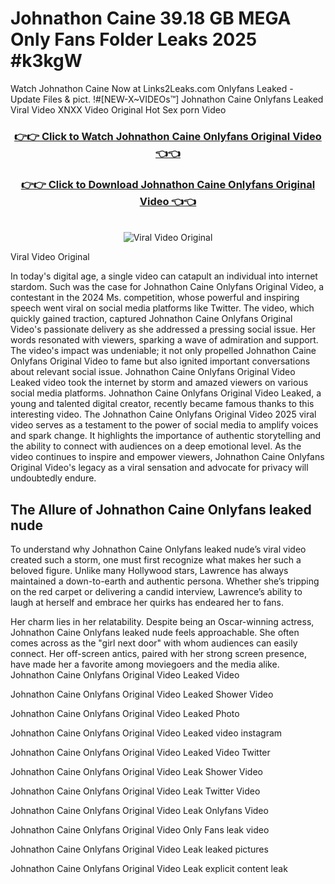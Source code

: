 # Johnathon Caine  39.18 GB MEGA Only Fans Folder Leaks 2025 #k3kgW

Watch Johnathon Caine Now at Links2Leaks.com Onlyfans Leaked - Update Files & pict. !#[NEW-X~VIDEOs™] Johnathon Caine Onlyfans Leaked Viral Video XNXX Video Original Hot Sex porn Video
<br>
<div align="center">
<h3><a href="https://links2leaks.com/johnathoncaine" rel="nofollow">👉👉 Click to Watch Johnathon Caine Onlyfans Original Video 👈👈</a></h3>
<h3><a href="https://links2leaks.com/johnathoncaine" rel="nofollow">👉👉 Click to Download Johnathon Caine Onlyfans Original Video 👈👈</a></h3>
<br>
<a href="https://links2leaks.com/johnathoncaine" rel="nofollow"><img src="https://i.ibb.co/Gkj2r4b/banner.png" alt="Viral Video Original" style="max-width: 100%; display: inline-block;" data-target="animated-image.originalImage"></a>
</div>

Viral Video Original

In today's digital age, a single video can catapult an individual into internet stardom. Such was the case for Johnathon Caine Onlyfans Original Video, a contestant in the 2024 Ms. competition, whose powerful and inspiring speech went viral on social media platforms like Twitter.
The video, which quickly gained traction, captured Johnathon Caine Onlyfans Original Video's passionate delivery as she addressed a pressing social issue. Her words resonated with viewers, sparking a wave of admiration and support. The video's impact was undeniable; it not only propelled Johnathon Caine Onlyfans Original Video to fame but also ignited important conversations about relevant social issue.
Johnathon Caine Onlyfans Original Video Leaked video took the internet by storm and amazed viewers on various social media platforms. Johnathon Caine Onlyfans Original Video Leaked, a young and talented digital creator, recently became famous thanks to this interesting video.
The Johnathon Caine Onlyfans Original Video 2025 viral video serves as a testament to the power of social media to amplify voices and spark change. It highlights the importance of authentic storytelling and the ability to connect with audiences on a deep emotional level. As the video continues to inspire and empower viewers, Johnathon Caine Onlyfans Original Video's legacy as a viral sensation and advocate for privacy will undoubtedly endure.

<h2>The Allure of Johnathon Caine Onlyfans leaked nude</h2>


To understand why Johnathon Caine Onlyfans leaked nude’s viral video created such a storm, one must first recognize what makes her such a beloved figure. Unlike many Hollywood stars, Lawrence has always maintained a down-to-earth and authentic persona. Whether she’s tripping on the red carpet or delivering a candid interview, Lawrence’s ability to laugh at herself and embrace her quirks has endeared her to fans.

Her charm lies in her relatability. Despite being an Oscar-winning actress, Johnathon Caine Onlyfans leaked nude feels approachable. She often comes across as the "girl next door" with whom audiences can easily connect. Her off-screen antics, paired with her strong screen presence, have made her a favorite among moviegoers and the media alike.
Johnathon Caine Onlyfans Original Video Leaked Video

Johnathon Caine Onlyfans Original Video Leaked Shower Video

Johnathon Caine Onlyfans Original Video Leaked Photo

Johnathon Caine Onlyfans Original Video Leaked video instagram

Johnathon Caine Onlyfans Original Video Leaked Video Twitter

Johnathon Caine Onlyfans Original Video Leak Shower Video

Johnathon Caine Onlyfans Original Video Leak Twitter Video

Johnathon Caine Onlyfans Original Video Leak Onlyfans Video

Johnathon Caine Onlyfans Original Video Only Fans leak video

Johnathon Caine Onlyfans Original Video Leak leaked pictures

Johnathon Caine Onlyfans Original Video Leak explicit content leak